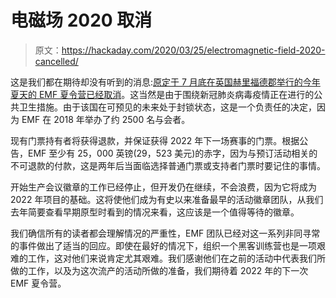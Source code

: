 # 电磁场 2020 取消

> 原文：<https://hackaday.com/2020/03/25/electromagnetic-field-2020-cancelled/>

这是我们都在期待却没有听到的消息:[原定于 7 月底在英国赫里福德郡举行的今年夏天的 EMF 夏令营已经取消](https://blog.emfcamp.org/2020/03/25/emf-2020-cancelled/)。这当然是由于围绕新冠肺炎病毒疫情正在进行的公共卫生措施。由于该国在可预见的未来处于封锁状态，这是一个负责任的决定，因为 EMF 在 2018 年举办了约 2500 名与会者。

现有门票持有者将获得退款，并保证获得 2022 年下一场赛事的门票。根据公告，EMF 至少有 25，000 英镑(29，523 美元)的赤字，因为与预订活动相关的不可退款的付款，这是两年后当面临选择普通门票或支持者门票时要记住的事情。

开始生产会议徽章的工作已经停止，但开发仍在继续，不会浪费，因为它将成为 2022 年项目的基础。这将使他们成为有史以来准备最早的活动徽章团队，从我们去年简要查看早期原型时看到的情况来看，这应该是一个值得等待的徽章。

我们确信所有的读者都会理解情况的严重性，EMF 团队已经对这一系列非同寻常的事件做出了适当的回应。即使在最好的情况下，组织一个黑客训练营也是一项艰难的工作，这对他们来说肯定尤其艰难。我们感谢他们在之前的活动中代表我们所做的工作，以及为这次流产的活动所做的准备，我们期待着 2022 年的下一次 EMF 夏令营。